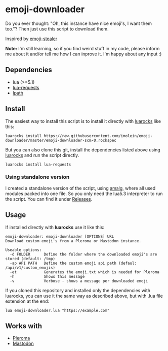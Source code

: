 # emoji-downloader

Do you ever thought: "Oh, this instance have nice emoji's, I want them too."? Then just use this script to download them.

Inspired by [emoji-stealer](https://github.com/mirro-chan/emoji-stealer)

**Note:** I'm still learning, so if you find weird stuff in my code, please inform me about it and/or tell me how I can inprove it. I'm happy about any input :)

## Dependencies

* lua (>=5.1)
* [lua-requests](https://github.com/JakobGreen/lua-requests)
* [lpath](https://github.com/starwing/lpath)

## Install

The easiest way to install this script is to install it directly with [luarocks](https://luarocks.org/#quick-start) like this:

```
luarocks install https://raw.githubusercontent.com/imolein/emoji-downloader/master/emoji-downloader-scm-0.rockspec
```

But you can also clone this git, install the dependencies listed above using [luarocks](https://luarocks.org/#quick-start) and run the script directly.

```
luarocks install lua-requests
```

### Using standalone version

I created a standalone version of the script, using [amalg](https://github.com/siffiejoe/lua-amalg), where all used modules packed into one file. So you only need the lua5.3 interpreter to run the script. You can find it under [Releases](https://git.kokolor.es/imo/emoji-downloader/releases).

## Usage

If installed directly with **luarocks** use it like this:

```
emoji-downloader: emoji-downloader [OPTIONS] URL
Download custom emoji's from a Pleroma or Mastodon instance.

Useable options:
  -d FOLDER      Define the folder where the downloaded emoji's are stored (default: /tmp)
  -ap API PATH   Define the custom emoji api path (defaul: /api/v1/custom_emojis)
  -et            Generates the emoji.txt which is needed for Pleroma
  -h             Shows this message
  -v             Verbose - shows a message per downloaded emoji

```

If you cloned this repository and installed only the dependencies with luarocks, you can use it the same way as described above, but with .lua file extension at the end:

```
lua emoji-downloader.lua "https://example.com"
```


## Works with

* [Pleroma](https://pleroma.social)
* [Mastodon](https://joinmastodon.org)

